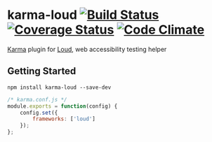 # karma-loud [![Build Status](https://travis-ci.org/ruslansagitov/karma-loud.svg?branch=master)](https://travis-ci.org/ruslansagitov/karma-loud) [![Coverage Status](https://coveralls.io/repos/ruslansagitov/karma-loud/badge.svg)](https://coveralls.io/r/ruslansagitov/karma-loud) [![Code Climate](https://codeclimate.com/github/ruslansagitov/karma-loud/badges/gpa.svg)](https://codeclimate.com/github/ruslansagitov/karma-loud)

[Karma][] plugin for [Loud][], web accessibility testing helper

## Getting Started

```
npm install karma-loud --save-dev
```

```javascript
/* karma.conf.js */
module.exports = function(config) {
    config.set({
        frameworks: ['loud']
    });
};
```

 [Karma]: <http://karma-runner.github.io> "Karma — Testing environment"
 [Loud]: <https://github.com/ruslansagitov/loud> "Loud — Web accessibility testing helper"
